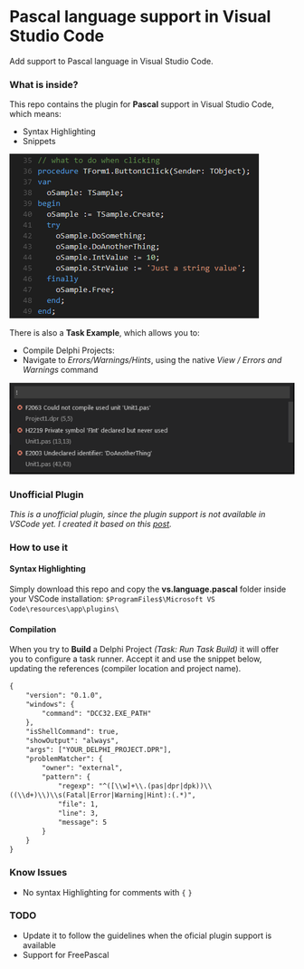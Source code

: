 # Pascal language support in Visual Studio Code

Add support to Pascal language in Visual Studio Code.

### What is inside?

This repo contains the plugin for **Pascal** support in Visual Studio Code, which means:

* Syntax Highlighting
* Snippets

![screenshot](vscode-pascal-syntax.png)

There is also a **Task Example**, which allows you to:

* Compile Delphi Projects:
* Navigate to _Errors/Warnings/Hints_, using the native _View / Errors and Warnings_ command

![screenshot](vscode-pascal-compile.png)

### Unofficial Plugin

_This is a unofficial plugin, since the plugin support is not available in VSCode yet. I created it based on this [post](http://owensd.io/2015/05/21/swift-vscode.html)._

### How to use it

#### Syntax Highlighting

Simply download this repo and copy the **vs.language.pascal** folder inside your VSCode installation: `$ProgramFiles$\Microsoft VS Code\resources\app\plugins\`
	
#### Compilation

When you try to **Build** a Delphi Project _(Task: Run Task Build)_ it will offer you to configure a task runner. Accept it and use the snippet below, updating the references (compiler location and project name).

    {
		"version": "0.1.0",
		"windows": {
			"command": "DCC32.EXE_PATH"
		},
		"isShellCommand": true,
		"showOutput": "always",
		"args": ["YOUR_DELPHI_PROJECT.DPR"],
		"problemMatcher": {
			"owner": "external",
			"pattern": {
				"regexp": "^([\\w]+\\.(pas|dpr|dpk))\\((\\d+)\\)\\s(Fatal|Error|Warning|Hint):(.*)",
				"file": 1,
				"line": 3,
				"message": 5
			}
		}
    } 

### Know Issues

* No syntax Highlighting for comments with `{` `}`

### TODO

* Update it to follow the guidelines when the oficial plugin support is available
* Support for FreePascal